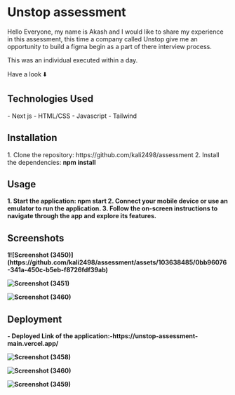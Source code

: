 <h1>Unstop assessment</h1>

Hello Everyone, my name is Akash and I would like to share my experience in this assessment, this time a company called Unstop give me an opportunity to build a figma begin as a part of there interview process.

This was an individual executed within a day.

Have a look ⬇️

<h2>Technologies Used</h2>
- Next js
- HTML/CSS
- Javascript
- Tailwind

<h2>Installation</h2>
1. Clone the repository: https://github.com/kali2498/assessment
2. Install the dependencies: <b>npm install<b>

<h2>Usage</h2>
1. Start the application: npm start
2. Connect your mobile device or use an emulator to run the application.
3. Follow the on-screen instructions to navigate through the app and explore its features.

<h2>Screenshots</h2>
1![Screenshot (3450)](https://github.com/kali2498/assessment/assets/103638485/0bb96076-341a-450c-b5eb-f8726fdf39ab)

![Screenshot (3451)](https://github.com/kali2498/assessment/assets/103638485/6ee7fbd8-0bb8-4db0-b32e-4913019cc1a9)

![Screenshot (3460)](https://github.com/kali2498/assessment/assets/103638485/d18e56d2-39f6-4578-922d-8218b40ab729)

<h2>Deployment</h2>
- Deployed Link of the application:-https://unstop-assessment-main.vercel.app/


![Screenshot (3458)](https://github.com/kali2498/assessment/assets/103638485/3f9111e8-7ef1-4b09-806f-90733999d18b)

![Screenshot (3460)](https://github.com/kali2498/assessment/assets/103638485/9eaeaa40-b1ae-47e6-a178-1475decdfdfb)

![Screenshot (3459)](https://github.com/kali2498/assessment/assets/103638485/4d4b8f6f-8bc0-4022-b455-71efd482813d)
